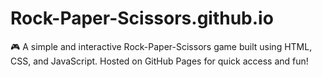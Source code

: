 # Rock-Paper-Scissors.github.io
🎮 A simple and interactive Rock-Paper-Scissors game built using HTML, CSS, and JavaScript. Hosted on GitHub Pages for quick access and fun!
